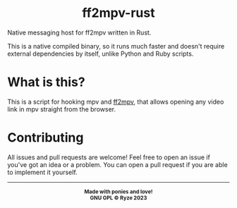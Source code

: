 <div align="center">

# ff2mpv-rust

</div>

Native messaging host for ff2mpv written in Rust.

This is a native compiled binary, so it runs much faster and doesn't require external dependencies by itself, unlike Python and Ruby scripts.

# What is this?
This is a script for hooking mpv and [ff2mpv](https://github.com/woodruffw/ff2mpv), that allows opening any video link in mpv straight from the browser.

# Contributing

All issues and pull requests are welcome! Feel free to open an issue if you've got an idea or a problem. You can open a pull request if you are able to implement it yourself.

---
<p align="center">
<sub><strong>
    Made with ponies and love!
    <br/>
    GNU GPL © Ryze 2023
</strong></sub>
</p>